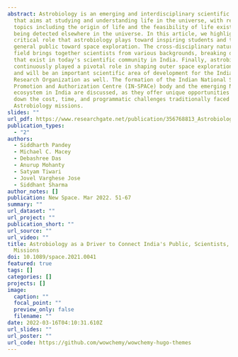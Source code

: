 ```yaml
---
abstract: Astrobiology is an emerging and interdisciplinary scientific field
  that aims at studying and understanding life in the universe, with research
  topics including the origin of life and the feasibility of life existing and
  being detected elsewhere in the universe. In this article, we highlight the
  critical role that astrobiology plays toward inspiring students and the
  general public toward space exploration. The cross-disciplinary nature of the
  field brings together scientists from various backgrounds, breaking down silos
  that exist in today's scientific community in India. Finally, astrobiology has
  continuously played a pivotal role in shaping outer space exploration programs
  and will be an important scientific area of development for the Indian Space
  Research Organization as well. The formation of the Indian National Space
  Promotion and Authorization Centre (IN-SPACe) body and the emerging New Space
  ecosystem in India are discussed, as they offer unique opportunities to bring
  down the cost, time, and programmatic challenges traditionally faced by
  Astrobiology missions.
slides: ""
url_pdf: https://www.researchgate.net/publication/356768813_Astrobiology_as_a_Driver_to_Connect_India's_Public_Scientists_and_Space_Missions
publication_types:
  - "2"
authors:
  - Siddharth Pandey
  - Michael C. Macey
  - Debashree Das
  - Anurup Mohanty
  - Satyam Tiwari
  - Jovel Varghese Jose
  - Siddhant Sharma
author_notes: []
publication: New Space. Mar 2022. 51-67
summary: ""
url_dataset: ""
url_project: ""
publication_short: ""
url_source: ""
url_video: ""
title: Astrobiology as a Driver to Connect India's Public, Scientists, and Space
  Missions
doi: 10.1089/space.2021.0041
featured: true
tags: []
categories: []
projects: []
image:
  caption: ""
  focal_point: ""
  preview_only: false
  filename: ""
date: 2022-03-16T04:10:31.610Z
url_slides: ""
url_poster: ""
url_code: https://github.com/wowchemy/wowchemy-hugo-themes
---
```


